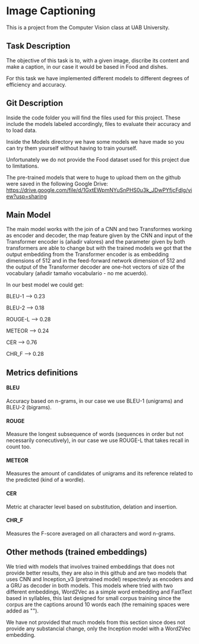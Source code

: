# Image Captioning
This is a project from the Computer Vision class at UAB University.

## Task Description
The objective of this task is to, with a given image, discribe its content and make a caption, in our case it would be based in Food and dishes.

For this task we have implemented different models to different degrees of efficiency and accuracy.

## Git Description
Inside the code folder you will find the files used for this project.
These include the models labeled accordingly, files to evaluate their
accuracy and to load data. 

Inside the Models directory we have some models we have made so you can 
try them yourself without having to train yourself.

Unfortunately we do not provide the Food dataset used for this project 
due to limitations.

The pre-trained models that were to huge to upload them on the github were saved in the following Google Drive:
https://drive.google.com/file/d/1GxtEWpmNYuSnPHS0u3k_JDwPYfjcFdlg/view?usp=sharing

## Main Model
The main model works with the join of a CNN and two Transformes working as encoder and decoder, the map feature given by the CNN and input of the Transformer encoder is (añadir valores) and the parameter given by both transformers are able to change but with the trained models we got that the output embedding from the Transformer encoder is as embedding dimensions of 512 and in the feed-forward network dimension of 512 and the output of the Transformer decoder are one-hot vectors of size of the vocabulary (añadir tamaño vocabulario - no me acuerdo).

In our best model we could get:

BLEU-1 --> 0.23

BLEU-2 --> 0.18

ROUGE-L --> 0.28

METEOR --> 0.24

CER --> 0.76

CHR_F --> 0.28

## Metrics definitions

#### BLEU
Accuracy based on n-grams, in our case we use BLEU-1 (unigrams) and BLEU-2 (bigrams).

#### ROUGE
Measure the longest subsequence of words (sequences in order but not necessarily conecutively), in our case we use ROUGE-L that takes recall in count too.

#### METEOR
Measures the amount of candidates of unigrams and its reference related to the predicted (kind of a wordle).

#### CER
Metric at character level based on substitution, delation and insertion.

#### CHR_F
Measures the F-score averaged on all characters and word n-grams.

## Other methods (trained embeddings)
We tried with models that involves trained embeddings that does not provide better results, they are also in this github and are two models that uses CNN and Inception_v3 (pretrained model) respectevly as encoders and a GRU as decoder in both models.
This models where tried with two different embeddings, Word2Vec as a simple word embedding and FastText based in syllables, this last designed for small corpus training since the corpus are the captions around 10 words each (the remaining spaces were added as "<pad>").

We have not provided that much models from this section since does not provide any substancial change, only the Inception model with a Word2Vec embedding.
